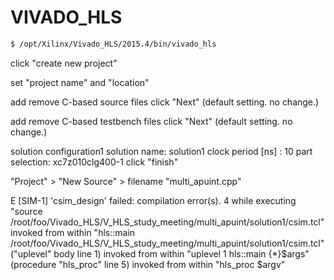 VIVADO_HLS
====


```bash
$ /opt/Xilinx/Vivado_HLS/2015.4/bin/vivado_hls
```

click "create new project"

set "project name" and "location"

add remove C-based source files
    click "Next" (default setting. no change.)

add remove C-based testbench files
    click "Next" (default setting. no change.)

solution configuration1
    solution name: solution1
    clock period [ns] : 10
    part selection: xc7z010clg400-1
    click "finish"

"Project" > "New Source" > filename "multi\_apuint.cpp"

E [SIM-1] 'csim_design' failed: compilation error(s).
4
    while executing
"source /root/foo/Vivado_HLS/V_HLS_study_meeting/multi_apuint/solution1/csim.tcl"
    invoked from within
"hls::main /root/foo/Vivado_HLS/V_HLS_study_meeting/multi_apuint/solution1/csim.tcl"
    ("uplevel" body line 1)
    invoked from within
"uplevel 1 hls::main {*}$args"
    (procedure "hls_proc" line 5)
    invoked from within
"hls_proc $argv"
